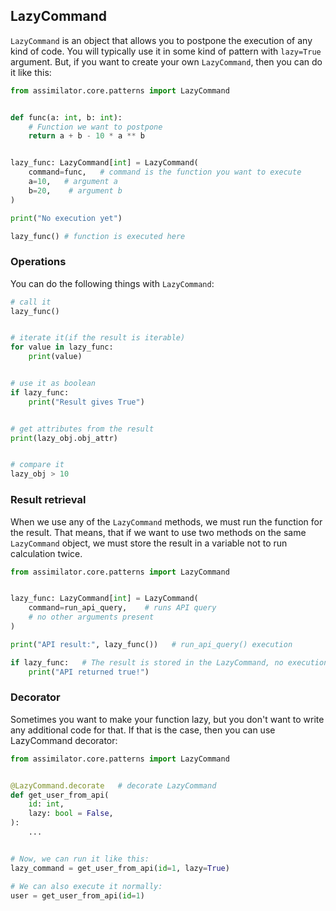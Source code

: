 ## LazyCommand

`LazyCommand` is an object that allows you to postpone the execution of any kind of code.
You will typically use it in some kind of pattern with `lazy=True` argument. But, if you want to create your own `LazyCommand`, then
you can do it like this:

```Python
from assimilator.core.patterns import LazyCommand


def func(a: int, b: int):
    # Function we want to postpone
    return a + b - 10 * a ** b


lazy_func: LazyCommand[int] = LazyCommand(
    command=func,   # command is the function you want to execute
    a=10,   # argument a
    b=20,    # argument b
)

print("No execution yet")

lazy_func() # function is executed here
```


### Operations

You can do the following things with `LazyCommand`:

```Python
# call it
lazy_func()


# iterate it(if the result is iterable)
for value in lazy_func:
    print(value)


# use it as boolean
if lazy_func:
    print("Result gives True")


# get attributes from the result
print(lazy_obj.obj_attr)


# compare it
lazy_obj > 10
```

### Result retrieval

When we use any of the `LazyCommand` methods, we must run the function for the result. That means, that if we want
to use two methods on the same `LazyCommand` object, we must store the result in a variable not to run calculation twice.

```Python
from assimilator.core.patterns import LazyCommand


lazy_func: LazyCommand[int] = LazyCommand(
    command=run_api_query,    # runs API query
    # no other arguments present
)

print("API result:", lazy_func())   # run_api_query() execution

if lazy_func:   # The result is stored in the LazyCommand, no execution needed
    print("API returned true!")
```

### Decorator

Sometimes you want to make your function lazy, but you don't want to write any additional code for that. If that is the
case, then you can use LazyCommand decorator:

```Python
from assimilator.core.patterns import LazyCommand


@LazyCommand.decorate   # decorate LazyCommand 
def get_user_from_api(
    id: int,
    lazy: bool = False,
):
    ...


# Now, we can run it like this:
lazy_command = get_user_from_api(id=1, lazy=True)

# We can also execute it normally:
user = get_user_from_api(id=1)
```
